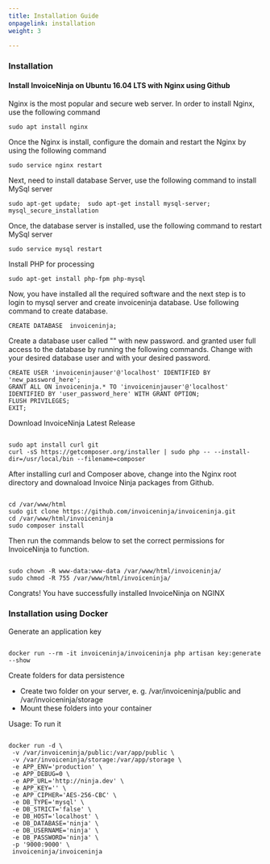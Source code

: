 ```yaml
---
title: Installation Guide
onpagelink: installation
weight: 3

---
```


### Installation

#### Install InvoiceNinja on Ubuntu 16.04 LTS with Nginx using Github

Nginx is the most popular and secure web server. In order to install Nginx, use the following command

 ```
 sudo apt install nginx 
```

Once the Nginx is install, configure the domain and restart the Nginx by using the following command

 ```
 sudo service nginx restart 
```

Next, need to install database Server, use the following command to install MySql server

 ```
 sudo apt-get update;  sudo apt-get install mysql-server; mysql_secure_installation 
```

Once, the database server is installed, use the following command to restart MySql server

 ```
 sudo service mysql restart 
```

Install PHP for processing

 ```
 sudo apt-get install php-fpm php-mysql
```

Now, you have installed all the required software and the next step is to login to mysql server and create invoiceninja database. Use following command to create database.

 ```
 CREATE DATABASE  invoiceninja;
```

Create a database user called "" with new password. and granted user full access to the database by running the following commands. Change with your desired database user and with your desired password.

 ```
CREATE USER 'invoiceninjauser'@'localhost' IDENTIFIED BY 'new_password_here'; 
GRANT ALL ON invoiceninja.* TO 'invoiceninjauser'@'localhost' IDENTIFIED BY 'user_password_here' WITH GRANT OPTION;
FLUSH PRIVILEGES; 
EXIT;
```

Download InvoiceNinja Latest Release

 ```
 
sudo apt install curl git
curl -sS https://getcomposer.org/installer | sudo php -- --install-dir=/usr/local/bin --filename=composer

```

After installing curl and Composer above, change into the Nginx root directory and downaload Invoice Ninja packages from Github.

 ```

cd /var/www/html
sudo git clone https://github.com/invoiceninja/invoiceninja.git
cd /var/www/html/invoiceninja
sudo composer install

```

Then run the commands below to set the correct permissions for InvoiceNinja to function.

 ```

sudo chown -R www-data:www-data /var/www/html/invoiceninja/
sudo chmod -R 755 /var/www/html/invoiceninja/

```

Congrats! You have successfully installed InvoiceNinja on NGINX

### Installation using Docker

Generate an application key

 ```

docker run --rm -it invoiceninja/invoiceninja php artisan key:generate --show

```

Create folders for data persistence

- Create two folder on your server, e. g. /var/invoiceninja/public and /var/invoiceninja/storage
- Mount these folders into your container
 
Usage: To run it

 ```

docker run -d \
  -v /var/invoiceninja/public:/var/app/public \
  -v /var/invoiceninja/storage:/var/app/storage \
  -e APP_ENV='production' \
  -e APP_DEBUG=0 \
  -e APP_URL='http://ninja.dev' \
  -e APP_KEY='' \
  -e APP_CIPHER='AES-256-CBC' \
  -e DB_TYPE='mysql' \
  -e DB_STRICT='false' \
  -e DB_HOST='localhost' \
  -e DB_DATABASE='ninja' \
  -e DB_USERNAME='ninja' \
  -e DB_PASSWORD='ninja' \
  -p '9000:9000' \
  invoiceninja/invoiceninja

```
